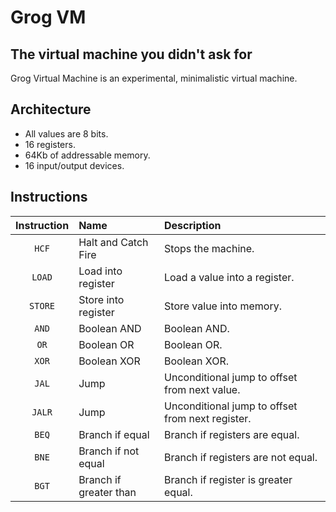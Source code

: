 # Grog VM

## The virtual machine you didn't ask for

Grog Virtual Machine is an experimental, minimalistic virtual machine.

## Architecture

* All values are 8 bits.
* 16 registers.
* 64Kb of addressable memory.
* 16 input/output devices.

## Instructions

| Instruction | Name                   | Description                                        |
| :-:         | :--                    | :--                                                |
| ```HCF```   | Halt and Catch Fire    | Stops the machine.                                 |
| ```LOAD```  | Load into register     | Load a value into a register.                      |
| ```STORE``` | Store into register    | Store value into memory.                           |
| ```AND```   | Boolean AND            | Boolean AND.                                       |
| ```OR```    | Boolean OR             | Boolean OR.                                        |
| ```XOR```   | Boolean XOR            | Boolean XOR.                                       |
| ```JAL```   | Jump                   | Unconditional jump to offset from next value.      |
| ```JALR```  | Jump                   | Unconditional jump to offset from next register.   |
| ```BEQ```   | Branch if equal        | Branch if registers are equal.                     |
| ```BNE```   | Branch if not equal    | Branch if registers are not equal.                 |
| ```BGT```   | Branch if greater than | Branch if register is greater equal.               |

